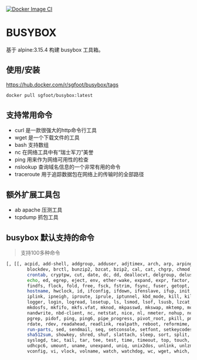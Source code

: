 [![Docker Image CI](https://github.com/yezihack/busybox/actions/workflows/docker-image.yml/badge.svg)](https://github.com/yezihack/busybox/actions/workflows/docker-image.yml)

# BUSYBOX

基于 alpine:3.15.4 构建 busybox 工具箱。

## 使用/安装

<https://hub.docker.com/r/sgfoot/busybox/tags>

```sh
docker pull sgfoot/busybox:latest
```

## 支持常用命令

- curl 是一款很强大的http命令行工具
- wget 是一个下载文件的工具
- bash 支持数组
- nc 在网络工具中有“瑞士军刀”美誉
- ping 用来作为网络可用性的检查
- nslookup  查询域名信息的一个非常有用的命令
- traceroute 用于追踪数据包在网络上的传输时的全部路径

## 额外扩展工具包

- ab apache 压测工具
- tcpdump 抓包工具

## busybox 默认支持的命令

> 支持100多种命令

```sh
[, [[, acpid, add-shell, addgroup, adduser, adjtimex, arch, arp, arping, ash, awk, base64, basename, bbconfig, bc, beep, blkdiscard, blkid,
        blockdev, brctl, bunzip2, bzcat, bzip2, cal, cat, chgrp, chmod, chown, chpasswd, chroot, chvt, cksum, clear, cmp, comm, cp, cpio, crond,
        crontab, cryptpw, cut, date, dc, dd, deallocvt, delgroup, deluser, depmod, df, diff, dirname, dmesg, dnsdomainname, dos2unix, du, dumpkmap,
        echo, ed, egrep, eject, env, ether-wake, expand, expr, factor, fallocate, false, fatattr, fbset, fbsplash, fdflush, fdisk, fgrep, find,
        findfs, flock, fold, free, fsck, fstrim, fsync, fuser, getopt, getty, grep, groups, gunzip, gzip, halt, hd, head, hexdump, hostid,
        hostname, hwclock, id, ifconfig, ifdown, ifenslave, ifup, init, inotifyd, insmod, install, ionice, iostat, ip, ipaddr, ipcalc, ipcrm, ipcs,
        iplink, ipneigh, iproute, iprule, iptunnel, kbd_mode, kill, killall, killall5, klogd, less, link, linux32, linux64, ln, loadfont, loadkmap,
        logger, login, logread, losetup, ls, lsmod, lsof, lsusb, lzcat, lzma, lzop, lzopcat, makemime, md5sum, mdev, mesg, microcom, mkdir,
        mkdosfs, mkfifo, mkfs.vfat, mknod, mkpasswd, mkswap, mktemp, modinfo, modprobe, more, mount, mountpoint, mpstat, mv, nameif, nanddump,
        nandwrite, nbd-client, nc, netstat, nice, nl, nmeter, nohup, nologin, nproc, nsenter, nslookup, ntpd, od, openvt, partprobe, passwd, paste,
        pgrep, pidof, ping, ping6, pipe_progress, pivot_root, pkill, pmap, poweroff, printenv, printf, ps, pscan, pstree, pwd, pwdx, raidautorun,
        rdate, rdev, readahead, readlink, realpath, reboot, reformime, remove-shell, renice, reset, resize, rev, rfkill, rm, rmdir, rmmod, route,
        run-parts, sed, sendmail, seq, setconsole, setfont, setkeycodes, setlogcons, setpriv, setserial, setsid, sh, sha1sum, sha256sum, sha3sum,
        sha512sum, showkey, shred, shuf, slattach, sleep, sort, split, stat, strings, stty, su, sum, swapoff, swapon, switch_root, sync, sysctl,
        syslogd, tac, tail, tar, tee, test, time, timeout, top, touch, tr, traceroute, traceroute6, true, truncate, tty, ttysize, tunctl, udhcpc,
        udhcpc6, umount, uname, unexpand, uniq, unix2dos, unlink, unlzma, unlzop, unshare, unxz, unzip, uptime, usleep, uudecode, uuencode,
        vconfig, vi, vlock, volname, watch, watchdog, wc, wget, which, whoami, whois, xargs, xxd, xzcat, yes, zcat
```
